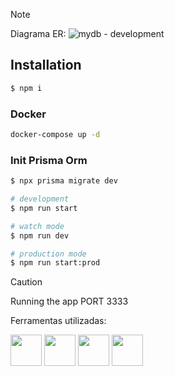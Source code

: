 

> [!NOTE]
> Diagrama ER: 
![mydb - development](https://github.com/user-attachments/assets/5bed29d3-89df-47dc-8729-69d4f87aa0d7)


## Installation

```bash
$ npm i
```



### Docker 
```bash
docker-compose up -d
```


### Init Prisma Orm
```java
$ npx prisma migrate dev
```


```bash
# development
$ npm run start

# watch mode
$ npm run dev

# production mode
$ npm run start:prod
```

> [!CAUTION]
> Running the app PORT 3333


Ferramentas utilizadas:
<div style = "display: inline">
  <img src="https://cdn.jsdelivr.net/gh/devicons/devicon@latest/icons/nestjs/nestjs-original.svg" width="50px"/>          
  <img src="https://cdn.jsdelivr.net/gh/devicons/devicon@latest/icons/postgresql/postgresql-plain-wordmark.svg" width="50px"/> 
  <img src="https://cdn.jsdelivr.net/gh/devicons/devicon@latest/icons/prisma/prisma-original.svg" width="50px"/>
  <img src="https://cdn.jsdelivr.net/gh/devicons/devicon@latest/icons/docker/docker-original-wordmark.svg" width="50px" />     
</div>
